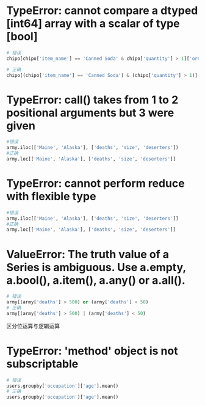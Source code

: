 # TypeError: cannot compare a dtyped [int64] array with a scalar of type [bool]

```python
# 错误
chipo[chipo['item_name'] == 'Canned Soda' & chipo['quantity'] > 1]['order_id'].count()

# 正确
chipo[(chipo['item_name'] == 'Canned Soda') & (chipo['quantity'] > 1)]['order_id'].count()
```

# TypeError: __call__() takes from 1 to 2 positional arguments but 3 were given

```python
#错误
army.iloc(['Maine', 'Alaska'], ['deaths', 'size', 'deserters'])
#正确
army.loc[['Maine', 'Alaska'], ['deaths', 'size', 'deserters']] 
```

# TypeError: cannot perform reduce with flexible type

```python
#错误
army.iloc[['Maine', 'Alaska'], ['deaths', 'size', 'deserters']]
#正确
army.loc[['Maine', 'Alaska'], ['deaths', 'size', 'deserters']] 
```

# ValueError: The truth value of a Series is ambiguous. Use a.empty, a.bool(), a.item(), a.any() or a.all().

```python
# 错误
army[(army['deaths'] > 500) or (army['deaths'] < 50)
# 正确
army[(army['deaths'] > 500) | (army['deaths'] < 50)
```

区分位运算与逻辑运算

# TypeError: 'method' object is not subscriptable

```python
# 错误
users.groupby['occupation']['age'].mean()
# 正确
users.groupby('occupation')['age'].mean()
```



